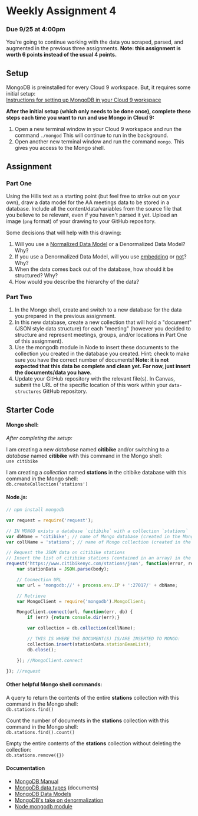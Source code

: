 # Weekly Assignment 4

### Due 9/25 at 4:00pm

You're going to continue working with the data you scraped, parsed, and augmented in the previous three assignments. **Note: this assignment is worth 6 points instead of the usual 4 points.**

## Setup

MongoDB is preinstalled for every Cloud 9 workspace. But, it requires some initial setup:  
[Instructions for setting up MongoDB in your Cloud 9 workspace](https://community.c9.io/t/setting-up-mongodb/1717)

**After the initial setup (which only needs to be done once), complete these steps each time you want to run and use Mongo in Cloud 9:**  
1. Open a new terminal window in your Cloud 9 workspace and run the command `./mongod` This will continue to run in the background.   
2. Open another new terminal window and run the command `mongo`. This gives you access to the Mongo shell. 

## Assignment

### Part One

Using the Hills text as a starting point (but feel free to strike out on your own), draw a data model for the AA meetings data to be stored in a database. Include all the content/data/variables from the source file that you believe to be relevant, even if you haven't parsed it yet. Upload an image (`png` format) of your drawing to your GitHub repository.  

Some decisions that will help with this drawing:  
1. Will you use a [Normalized Data Model](https://docs.mongodb.com/manual/core/data-model-design/#normalized-data-models) or a Denormalized Data Model? Why?  
2. If you use a Denormalized Data Model, will you use [embedding](https://docs.mongodb.com/manual/core/data-model-design/#embedded-data-models) or [not](https://www.mongodb.com/blog/post/6-rules-of-thumb-for-mongodb-schema-design-part-2)? Why?  
3. When the data comes back out of the database, how should it be structured? Why?  
4. How would you describe the hierarchy of the data?  

### Part Two

1. In the Mongo shell, create and switch to a new database for the data you prepared in the previous assignment.  
2. In this new database, create a new collection that will hold a "document" (JSON style data structure) for each "meeting" (however you decided to structure and represent meetings, groups, and/or locations in Part One of this assignment).
3. Use the mongodb module in Node to insert these documents to the collection you created in the database you created. Hint: check to make sure you have the correct number of documents! **Note: it is not expected that this data be complete and clean yet. For now, just insert the documents/data you have.**  
4. Update your GitHub repository with the relevant file(s). In Canvas, submit the URL of the specific location of this work within your `data-structures` GitHub repository. 

## Starter Code

#### Mongo shell: 

*After completing the setup:*

I am creating a new *database* named **citibike** and/or switching to a *database* named **citibike** with this command in the Mongo shell:  
`use citibike`

I am creating a *collection* named **stations** in the citibike database with this command in the Mongo shell:  
`db.createCollection('stations')`

#### Node.js:

```javascript
// npm install mongodb

var request = require('request');

// IN MONGO exists a database `citibike` with a collection `stations`
var dbName = 'citibike'; // name of Mongo database (created in the Mongo shell)
var collName = 'stations'; // name of Mongo collection (created in the Mongo shell)

// Request the JSON data on citibike stations
// Insert the list of citibike stations (contained in an array) in the Mongo collection
request('https://www.citibikenyc.com/stations/json', function(error, response, body) {
    var stationData = JSON.parse(body);

    // Connection URL
    var url = 'mongodb://' + process.env.IP + ':27017/' + dbName;

    // Retrieve
    var MongoClient = require('mongodb').MongoClient; 

    MongoClient.connect(url, function(err, db) {
        if (err) {return console.dir(err);}

        var collection = db.collection(collName);

        // THIS IS WHERE THE DOCUMENT(S) IS/ARE INSERTED TO MONGO:
        collection.insert(stationData.stationBeanList);
        db.close();

    }); //MongoClient.connect

}); //request
```

#### Other helpful Mongo shell commands:

A query to return the contents of the entire **stations** collection with this command in the Mongo shell:    
`db.stations.find()`

Count the number of documents in the **stations** collection with this command in the Mongo shell:    
`db.stations.find().count()`

Empty the entire contents of the **stations** collection without deleting the collection:  
`db.stations.remove({})`

#### Documentation

* [MongoDB Manual](https://docs.mongodb.com/manual/)
* [MongoDB data types](https://docs.mongodb.com/manual/core/document/) (documents)
* [MongoDB Data Models](https://docs.mongodb.com/manual/core/data-modeling-introduction/)
* [MongoDB's take on denormalization](https://www.mongodb.com/blog/post/6-rules-of-thumb-for-mongodb-schema-design-part-2)
* [Node mongodb module](https://www.npmjs.com/package/mongodb)
